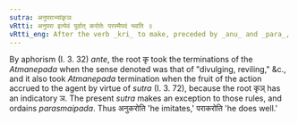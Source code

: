 ```yaml
---
sutra: अनुपराभ्यांकृञः
vRtti: अनुपरा इत्येवं पूर्वात् करोतेः परस्मैपदं भवति ॥
vRtti_eng: After the verb _kri_ to make, preceded by _anu_ and _para_, _parasmaipada_ is employed, even when the fruit of the action goes to the agent, and when the sense is that of 'divulging,' &c.
---
```

By aphorism (I. 3. 32) _ante_, the root कृ took the terminations of the _Atmanepada_ when the sense denoted was that of "divulging, reviling," &c., and it also took _Atmanepada_ termination when the fruit of the action accrued to the agent by virtue of _sutra_ (I. 3. 72), because the root कृञ् has an indicatory ञ. The present _sutra_ makes an exception to those rules, and ordains _parasmaipada_. Thus अनुकरोति 'he imitates,' पराकरोति 'he does well.'

